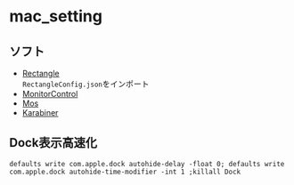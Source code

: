 # mac_setting
## ソフト
- [Rectangle](https://github.com/rxhanson/Rectangle)<br>
    `RectangleConfig.json`をインポート
- [MonitorControl](https://github.com/MonitorControl/MonitorControl)
- [Mos](https://github.com/Caldis/Mos)
- [Karabiner](https://github.com/pqrs-org/Karabiner-Elements)
## Dock表示高速化
```
defaults write com.apple.dock autohide-delay -float 0; defaults write com.apple.dock autohide-time-modifier -int 1 ;killall Dock
```
